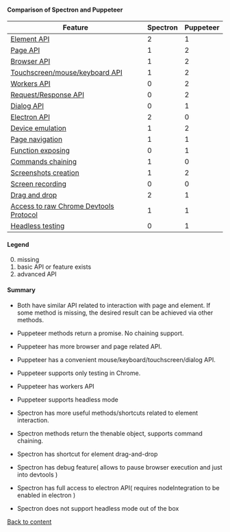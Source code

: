 #### Comparison of Spectron and Puppeteer

| Feature                                | Spectron | Puppeteer |
| -------------------------------------- | -------- | --------- |
| [ Element API ](feature/ElementAPI.md)                            | 2        | 1         |
| [ Page API ](feature/PageAPI.md)                               | 1        | 2         |
| [ Browser API ](feature/BrowserAPI.md)                            | 1        | 2         |
| [ Touchscreen/mouse/keyboard API ](feature/InputAPI.md)         | 1        | 2         |
| [ Workers API ](feature/WorkersAPI.md)                            | 0        | 2         |
| [ Request/Response API ](feature/RequestResponseAPI.md)                   | 0        | 2         |
| [ Dialog API ](feature/DialogAPI.md)                             | 0        | 1         |
| [ Electron API ](feature/ElectronAPI.md)                           | 2        | 0         |
| [ Device emulation ](feature/DeviceEmulation.md)                       | 1        | 2         |
| [ Page navigation ](feature/PageNavigation.md)                        | 1        | 1         |
| [ Function exposing ](feature/FunctionExposing.md)                      | 0        | 1         |
| [ Commands chaining ](feature/CommandsChaining.md)                      | 1        | 0         |
| [ Screenshots creation ](feature/ScreenshotsCreation.md)                   | 1        | 2         |
| [ Screen recording ](feature/ScreenRecording.md)                       | 0        | 0         |
| [ Drag and drop ](feature/DragAndDrop.md)                          | 2        | 1         |
| [ Access to raw Chrome Devtools Protocol ](feature/ChromeDevToolsProtocol.md) | 1        | 1         |
| [ Headless testing ](feature/HeadlessTesting.md)                       | 0        | 1         |

#### Legend

0. missing
1. basic API or feature exists
2. advanced API

#### Summary

- Both have similar API related to interaction with page and element. If some method is missing, the desired result can be achieved via other methods.
- Puppeteer methods return a promise. No chaining support.
- Puppeteer has more browser and page related API.
- Puppeteer has a convenient mouse/keyboard/touchscreen/dialog API.
- Puppeteer supports only testing in Chrome.
- Puppeteer has workers API
- Puppeteer supports headless mode

- Spectron has more useful methods/shortcuts related to element interaction.
- Spectron methods return the thenable object, supports command chaining.
- Spectron has shortcut for element drag-and-drop
- Spectron has debug feature( allows to pause browser execution and just into devtools )
- Spectron has full access to electron API( requires nodeIntegration to be enabled in electron )
- Spectron does not support headless mode out of the box

[Back to content](../README.md#Tutorials)

